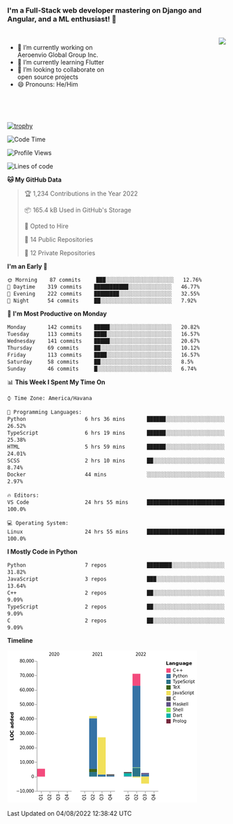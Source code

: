 ### I'm a Full-Stack web developer mastering on Django and Angular, and a ML enthusiast!  👋

<br/>

<img align="right" height="250"  src="https://media1.giphy.com/media/qgQUggAC3Pfv687qPC/giphy.gif?cid=ecf05e470ttfxgsj072btembitu1zn4ti3t3cdyg4jo5b3by&rid=giphy.gif&ct=g" />

 <div style="width:50%">
    <ul>
      <li>🔭 I’m currently working on Aeroenvio Global Group Inc.</li>
      <li>🌱 I’m currently learning Flutter</li>
      <li>👯 I’m looking to collaborate on open source projects</li>
      <li>😄 Pronouns: He/Him</li>
<!--       <li>⚡ Fun fact: I started my first professional project for a company as web dev without knowing any JS </li> -->
    </ul>
  </div>
  
<br/><br/><br/>

[![trophy](https://github-profile-trophy.vercel.app/?username=dfg-98&row=3&column=3&theme=monokai)](https://github.com/ryo-ma/github-profile-trophy)


<!--START_SECTION:waka-->
![Code Time](http://img.shields.io/badge/Code%20Time-372%20hrs%2028%20mins-blue)

![Profile Views](http://img.shields.io/badge/Profile%20Views-0-blue)

![Lines of code](https://img.shields.io/badge/From%20Hello%20World%20I%27ve%20Written-147%20Thousand%20lines%20of%20code-blue)

**🐱 My GitHub Data** 

> 🏆 1,234 Contributions in the Year 2022
 > 
> 📦 165.4 kB Used in GitHub's Storage 
 > 
> 💼 Opted to Hire
 > 
> 📜 14 Public Repositories 
 > 
> 🔑 12 Private Repositories  
 > 
**I'm an Early 🐤** 

```text
🌞 Morning    87 commits     ███░░░░░░░░░░░░░░░░░░░░░░   12.76% 
🌆 Daytime    319 commits    ███████████░░░░░░░░░░░░░░   46.77% 
🌃 Evening    222 commits    ████████░░░░░░░░░░░░░░░░░   32.55% 
🌙 Night      54 commits     ██░░░░░░░░░░░░░░░░░░░░░░░   7.92%

```
📅 **I'm Most Productive on Monday** 

```text
Monday       142 commits    █████░░░░░░░░░░░░░░░░░░░░   20.82% 
Tuesday      113 commits    ████░░░░░░░░░░░░░░░░░░░░░   16.57% 
Wednesday    141 commits    █████░░░░░░░░░░░░░░░░░░░░   20.67% 
Thursday     69 commits     ██░░░░░░░░░░░░░░░░░░░░░░░   10.12% 
Friday       113 commits    ████░░░░░░░░░░░░░░░░░░░░░   16.57% 
Saturday     58 commits     ██░░░░░░░░░░░░░░░░░░░░░░░   8.5% 
Sunday       46 commits     █░░░░░░░░░░░░░░░░░░░░░░░░   6.74%

```


📊 **This Week I Spent My Time On** 

```text
⌚︎ Time Zone: America/Havana

💬 Programming Languages: 
Python                   6 hrs 36 mins       ██████░░░░░░░░░░░░░░░░░░░   26.52% 
TypeScript               6 hrs 19 mins       ██████░░░░░░░░░░░░░░░░░░░   25.38% 
HTML                     5 hrs 59 mins       ██████░░░░░░░░░░░░░░░░░░░   24.01% 
SCSS                     2 hrs 10 mins       ██░░░░░░░░░░░░░░░░░░░░░░░   8.74% 
Docker                   44 mins             ░░░░░░░░░░░░░░░░░░░░░░░░░   2.97%

🔥 Editors: 
VS Code                  24 hrs 55 mins      █████████████████████████   100.0%

💻 Operating System: 
Linux                    24 hrs 55 mins      █████████████████████████   100.0%

```

**I Mostly Code in Python** 

```text
Python                   7 repos             ████████░░░░░░░░░░░░░░░░░   31.82% 
JavaScript               3 repos             ███░░░░░░░░░░░░░░░░░░░░░░   13.64% 
C++                      2 repos             ██░░░░░░░░░░░░░░░░░░░░░░░   9.09% 
TypeScript               2 repos             ██░░░░░░░░░░░░░░░░░░░░░░░   9.09% 
C                        2 repos             ██░░░░░░░░░░░░░░░░░░░░░░░   9.09%

```


**Timeline**

![Chart not found](https://raw.githubusercontent.com/dfg-98/dfg-98/main/charts/bar_graph.png) 


 Last Updated on 04/08/2022 12:38:42 UTC
<!--END_SECTION:waka-->
